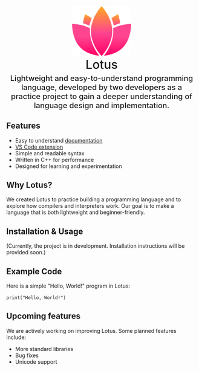 <div align="center">
    <img src="icon.png" width="156px"/>
    <p style="font-size: 32px; font-weight: 500; margin: 0;">Lotus</p>
    <p style="font-size: 20px; font-weight: 500; margin-top: 5px;">Lightweight and easy-to-understand programming language, developed by two developers as a practice project to gain a deeper understanding of language design and implementation.</p>
</div>

## Features
- Easy to understand [documentation](Documentation.md)
- [VS Code extension](https://marketplace.visualstudio.com/items?itemName=scrumboard-company.lotus-lang)
- Simple and readable syntax
- Written in C++ for performance
- Designed for learning and experimentation

## Why Lotus?
We created Lotus to practice building a programming language and to explore how compilers and interpreters work. Our goal is to make a language that is both lightweight and beginner-friendly.

## Installation & Usage
(Currently, the project is in development. Installation instructions will be provided soon.)

## Example Code
Here is a simple "Hello, World!" program in Lotus:
```lotus
print("Hello, World!")
```

## Upcoming features
We are actively working on improving Lotus. Some planned features include:
- More standard libraries
- Bug fixes
- Unicode support
